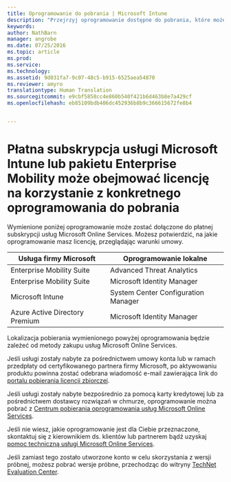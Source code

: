 ```yaml
---
title: Oprogramowanie do pobrania | Microsoft Intune
description: "Przejrzyj oprogramowanie dostępne do pobrania, które może być udostępnione w ramach subskrypcji usługi Intune lub pakietu EMS."
keywords: 
author: NathBarn
manager: angrobe
ms.date: 07/25/2016
ms.topic: article
ms.prod: 
ms.service: 
ms.technology: 
ms.assetid: 9d031fa7-9c07-48c5-b915-6525aea54870
ms.reviewer: amyro
translationtype: Human Translation
ms.sourcegitcommit: e9cbf5858cc4e860b540f421b6d463b8e7a429cf
ms.openlocfilehash: eb85109bdb406dc452936b8b9c366615672fe8b4


---
```


# Płatna subskrypcja usługi Microsoft Intune lub pakietu Enterprise Mobility może obejmować licencję na korzystanie z konkretnego oprogramowania do pobrania

Wymienione poniżej oprogramowanie może zostać dołączone do płatnej subskrypcji usług Microsoft Online Services.  Możesz potwierdzić, na jakie oprogramowanie masz licencję, przeglądając warunki umowy.

| **Usługa firmy Microsoft**    | **Oprogramowanie lokalne**           |
| ------------- |-------------|
|Enterprise Mobility Suite |    Advanced Threat Analytics |
|Enterprise Mobility Suite |    Microsoft Identity Manager |
|Microsoft Intune | System Center Configuration Manager |
|Azure Active Directory Premium |   Microsoft Identity Manager |

Lokalizacja pobierania wymienionego powyżej oprogramowania będzie zależeć od metody zakupu usług Microsoft Online Services.

Jeśli usługi zostały nabyte za pośrednictwem umowy konta lub w ramach przedpłaty od certyfikowanego partnera firmy Microsoft, po aktywowaniu produktu powinna zostać odebrana wiadomość e-mail zawierająca link do [portalu pobierania licencji zbiorczej](https://www.microsoft.com/Licensing/servicecenter/default.aspx).

Jeśli usługi zostały nabyte bezpośrednio za pomocą karty kredytowej lub za pośrednictwem dostawcy rozwiązań w chmurze, oprogramowanie można pobrać z [Centrum pobierania oprogramowania usług Microsoft Online Services](https://www.microsoft.com/online/downloads/HomeRealmDiscovery.aspx).

Jeśli nie wiesz, jakie oprogramowanie jest dla Ciebie przeznaczone, skontaktuj się z kierownikiem ds. klientów lub partnerem bądź uzyskaj [pomoc techniczną usługi Microsoft Online Services](https://technet.microsoft.com/en-us/dn932057.aspx).

Jeśli zamiast tego zostało utworzone konto w celu skorzystania z wersji próbnej, możesz pobrać wersje próbne, przechodząc do witryny [TechNet Evaluation Center](https://www.microsoft.com/evalcenter/try).



<!--HONumber=Jul16_HO4-->


